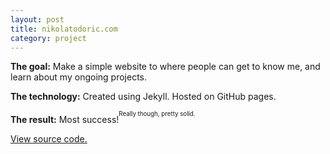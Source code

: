 ```yaml
---
layout: post
title: nikolatodoric.com
category: project
---
```


**The goal:**
Make a simple website to where people can get to know me, and learn about my ongoing
projects.

**The technology:**
Created using Jekyll. Hosted on GitHub pages.

**The result:**
Most success!<sup><sup>Really though, pretty solid.</sup></sup>

[View source code.](https://github.com/niko11/niko11.github.io)
